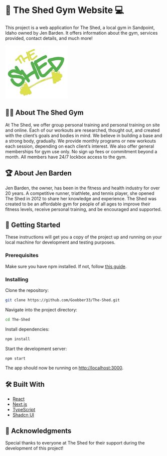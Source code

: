 # 💪 The Shed Gym Website 💻

This project is a web application for The Shed, a local gym in Sandpoint, Idaho owned by Jen Barden. It offers information about the gym, services provided, contact details, and much more!

<img src="./public/shed logo.png" alt="The Shed Logo" width="200" height="170"/>

## 🏋️‍♀️ About The Shed Gym

At The Shed, we offer group personal training and personal training on site and online. Each of our workouts are researched, thought out, and created with the client’s goals and bodies in mind. We believe in building a base and a strong body, gradually. We provide monthly programs or new workouts each session, depending on each client’s interest. We also offer general memberships for gym use only. No sign up fees or commitment beyond a month. All members have 24/7 lockbox access to the gym.

## 🏆 About Jen Barden

Jen Barden, the owner, has been in the fitness and health industry for over 20 years. A competitive runner, triathlete, and tennis player, she opened The Shed in 2012 to share her knowledge and experience. The Shed was created to be an affordable gym for people of all ages to improve their fitness levels, receive personal training, and be encouraged and supported.

## 🚀 Getting Started

These instructions will get you a copy of the project up and running on your local machine for development and testing purposes.

### Prerequisites

Make sure you have npm installed. If not, follow [this guide](https://docs.npmjs.com/downloading-and-installing-node-js-and-npm).

### Installing

Clone the repository:

```bash
git clone https://github.com/Goobber33/The-Shed.git
```

Navigate into the project directory:

```bash
cd The-Shed
```

Install dependencies:

```bash
npm install
```

Start the development server:

```bash
npm start
```

The app should now be running on [http://localhost:3000](http://localhost:3000).

## 🛠 Built With

- [React](https://reactjs.org/)
- [Next.js](https://nextjs.org/)
- [TypeScript](https://www.typescriptlang.org/)
- [Shadcn UI](https://shadcn.com/)

## 🙏 Acknowledgments

Special thanks to everyone at The Shed for their support during the development of this project!
